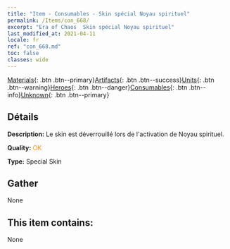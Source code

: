 ```yaml
---
title: "Item - Consumables - Skin spécial Noyau spirituel"
permalink: /Items/con_668/
excerpt: "Era of Chaos  Skin spécial Noyau spirituel"
last_modified_at: 2021-04-11
locale: fr
ref: "con_668.md"
toc: false
classes: wide
---
```

 [Materials](/fr/Items/){: .btn .btn--primary}[Artifacts](/fr/Items/Artifacts/){: .btn .btn--success}[Units](/fr/Items/Units/){: .btn .btn--warning}[Heroes](/fr/Items/Heroes/){: .btn .btn--danger}[Consumables](/fr/Items/Consumables/){: .btn .btn--info}[Unknown](/fr/Items/Unknown/){: .btn .btn--primary}

## Détails
 **Description:** Le skin est déverrouillé lors de l'activation de Noyau spirituel.

 **Quality:** <span style="color: #FF8C00">OK</span>

 **Type:** Special Skin

## Gather

  None

## This item contains:

  None

